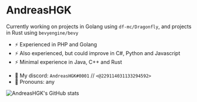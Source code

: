 # AndreasHGK

Currently working on projects in Golang using `df-mc/Dragonfly`, and projects in Rust using `bevyengine/bevy`

- ⚡ Experienced in PHP and Golang  
- ⚡ Also experienced, but could improve in C#, Python and Javascript
- ⚡ Minimal experience in Java, C++ and Rust

* 💬 My discord: `AndreasHGK#0001` // `<@229114031133294592>`
* 💬 Pronouns: any


![AndreasHGK's GitHub stats](https://github-readme-stats.vercel.app/api?username=AndreasHGK&show_icons=true&theme=radical&count_private=true&include_all_commits=true)
